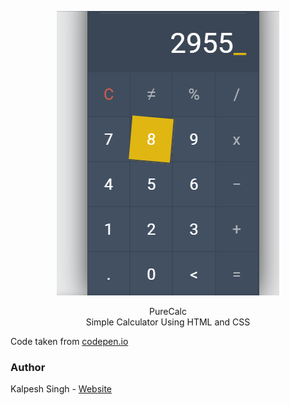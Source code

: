 <p align="center">
  <img src="https://github.com/mleitejunior/projects-html-css-templates/blob/master/beginner/calculator/calculator.png" title="PureCalc screenshot" alt="PureCalc screenshot">
</p>

<p align="center"> PureCalc<br>Simple Calculator Using HTML and CSS</p>

Code taken from [codepen.io](https://codepen.io/kalpeshsingh/pen/wMNpLp)

### Author

Kalpesh Singh - [Website](https://codepen.io/kalpeshsingh)
